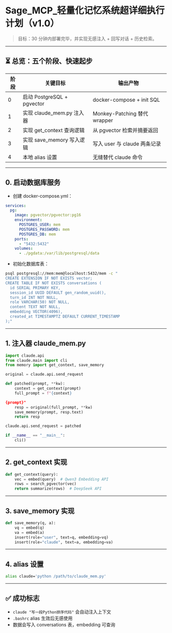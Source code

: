 # Sage_MCP_轻量化记忆系统超详细执行计划（v1.0）

> 目标：30 分钟内部署完毕，并实现无感注入 + 回写对话 + 历史检索。

---

## ⏳ 总览：五个阶段、快速起步

| 阶段 | 关键目标                     | 输出产物                          |
|------|----------------------------|---------------------------------|
| 0    | 启动 PostgreSQL + pgvector | docker-compose + init SQL     |
| 1    | 实现 claude_mem.py 注入器   | Monkey-Patching 替代 wrapper    |
| 2    | 实现 get_context 查询逻辑   | 从 pgvector 检索并摘要返回        |
| 3    | 实现 save_memory 写入逻辑   | 写入 user 与 claude 两条记录      |
| 4    | 本地 alias 设置              | 无缝替代 claude 命令               |

---

## 0. 启动数据库服务

- 创建 docker-compose.yml：

```yaml
services:
  pg:
    image: pgvector/pgvector:pg16
    environment:
      POSTGRES_USER: mem
      POSTGRES_PASSWORD: mem
      POSTGRES_DB: mem
    ports:
      - "5432:5432"
    volumes:
      - ./pgdata:/var/lib/postgresql/data
```

- 初始化数据库表：

```bash
psql postgresql://mem:mem@localhost:5432/mem -c "
CREATE EXTENSION IF NOT EXISTS vector;
CREATE TABLE IF NOT EXISTS conversations (
  id SERIAL PRIMARY KEY,
  session_id UUID DEFAULT gen_random_uuid(),
  turn_id INT NOT NULL,
  role VARCHAR(50) NOT NULL,
  content TEXT NOT NULL,
  embedding VECTOR(4096),
  created_at TIMESTAMPTZ DEFAULT CURRENT_TIMESTAMP
);"
```

---

## 1. 注入器 claude_mem.py

```python
import claude.api
from claude.main import cli
from memory import get_context, save_memory

original = claude.api.send_request

def patched(prompt, **kw):
    context = get_context(prompt)
    full_prompt = f"{context}

{prompt}"
    resp = original(full_prompt, **kw)
    save_memory(prompt, resp.text)
    return resp

claude.api.send_request = patched

if __name__ == "__main__":
    cli()
```

---

## 2. get_context 实现

```python
def get_context(query):
    vec = embed(query)  # Qwen3 Embedding API
    rows = search_pgvector(vec)
    return summarize(rows)  # DeepSeek API
```

---

## 3. save_memory 实现

```python
def save_memory(q, a):
    vq = embed(q)
    va = embed(a)
    insert(role="user", text=q, embedding=vq)
    insert(role="claude", text=a, embedding=va)
```

---

## 4. alias 设置

```bash
alias claude='python /path/to/claude_mem.py'
```

---

## ✅ 成功标志

- `claude "写一段Python排序代码"` 会自动注入上下文
- `.bashrc` alias 生效后无感使用
- 数据会写入 conversations 表，embedding 可查询

